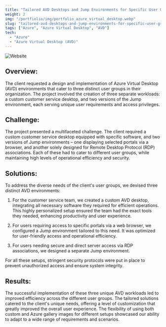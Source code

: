 ```yaml
---
title: "Tailored AVD Desktops and Jump Environments for Specific User Groups"
weight: 2
img: "/portfiolio/img/portfolio_azure_virtual_desktop.webp"
slug: "tailored-avd-desktops-and-jump-environments-for-specific-user-groups"
tags: ["Azure", "Azure Virtual Desktop", "AVD"]
tech:
  - "Azure"
  - "Azure Virtual Desktop (AVD)"
---
```

![Website](/portfiolio/img/portfolio_azure_virtual_desktop.webp)
## Overview:

The client requested a design and implementation of Azure Virtual Desktop (AVD) environments that cater to three distinct user groups in their organization. The project involved the creation of three separate workloads: a custom customer service desktop, and two versions of the Jump environment, each serving unique user requirements and access privileges.

## Challenge:

The project presented a multifaceted challenge. The client required a custom customer service desktop equipped with specific software, and two versions of Jump environments – one displaying selected portals via a browser, and another solely designed for Remote Desktop Protocol (RDP) associations. Each of these had to cater to different user groups, while maintaining high levels of operational efficiency and security.

## Solutions:

To address the diverse needs of the client's user groups, we devised three distinct AVD environments:

1. For the customer service team, we created a custom AVD desktop, integrating all necessary software they required for efficient operations. This highly personalized setup ensured the team had the exact tools they needed, enhancing productivity and user experience.

2. For users requiring access to specific portals via a web browser, we configured a Jump environment tailored to this need. It was optimized for user-friendly access and operational efficiency.

3. For users needing secure and direct server access via RDP associations, we designed a separate Jump environment.

For all these setups, stringent security protocols were put in place to prevent unauthorized access and ensure system integrity.

## Results:

The successful implementation of these three unique AVD workloads led to improved efficiency across the different user groups. The tailored solutions catered to the client's unique needs, offering a level of customization that greatly improved the overall user experience. The flexibility of using both custom and Azure gallery images for different setups showcased our ability to adapt to a wide range of requirements and scenarios.
